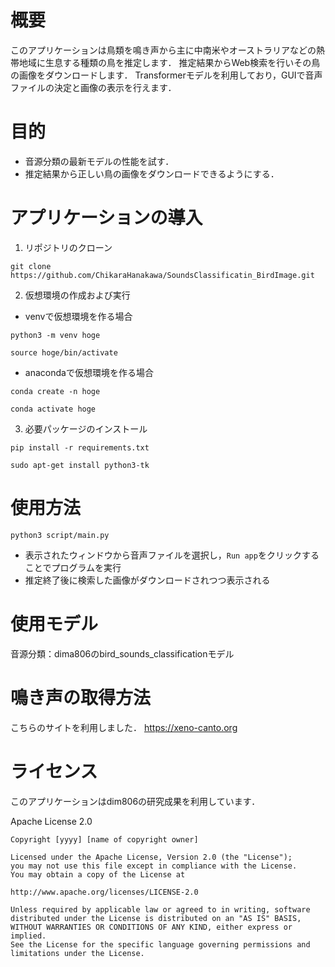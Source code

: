 # 概要
このアプリケーションは鳥類を鳴き声から主に中南米やオーストラリアなどの熱帯地域に生息する種類の鳥を推定します．
推定結果からWeb検索を行いその鳥の画像をダウンロードします．
Transformerモデルを利用しており，GUIで音声ファイルの決定と画像の表示を行えます．

# 目的
- 音源分類の最新モデルの性能を試す．
- 推定結果から正しい鳥の画像をダウンロードできるようにする．

# アプリケーションの導入
1. リポジトリのクローン

```
git clone https://github.com/ChikaraHanakawa/SoundsClassificatin_BirdImage.git
```

2. 仮想環境の作成および実行
- venvで仮想環境を作る場合
```
python3 -m venv hoge
```
```
source hoge/bin/activate
```

- anacondaで仮想環境を作る場合

```
conda create -n hoge
```
```
conda activate hoge
```

3. 必要パッケージのインストール

```
pip install -r requirements.txt
```

```
sudo apt-get install python3-tk
```

# 使用方法
```
python3 script/main.py
```
- 表示されたウィンドウから音声ファイルを選択し，`Run app`をクリックすることでプログラムを実行
- 推定終了後に検索した画像がダウンロードされつつ表示される

# 使用モデル
音源分類：dima806のbird_sounds_classificationモデル

# 鳴き声の取得方法
こちらのサイトを利用しました．
https://xeno-canto.org

# ライセンス
このアプリケーションはdim806の研究成果を利用しています．

Apache License 2.0

    Copyright [yyyy] [name of copyright owner]

    Licensed under the Apache License, Version 2.0 (the "License");
    you may not use this file except in compliance with the License. 
    You may obtain a copy of the License at

    http://www.apache.org/licenses/LICENSE-2.0

    Unless required by applicable law or agreed to in writing, software 
    distributed under the License is distributed on an "AS IS" BASIS, 
    WITHOUT WARRANTIES OR CONDITIONS OF ANY KIND, either express or implied. 
    See the License for the specific language governing permissions and limitations under the License.